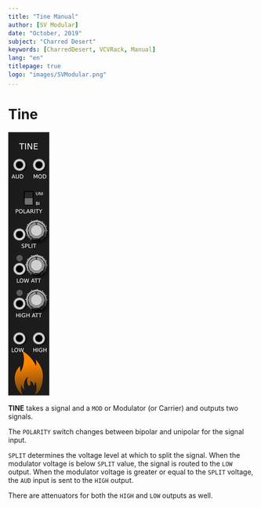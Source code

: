 ```yaml
---
title: "Tine Manual"
author: [SV Modular]
date: "October, 2019"
subject: "Charred Desert"
keywords: [CharredDesert, VCVRack, Manual]
lang: "en"
titlepage: true
logo: "images/SVModular.png"
...
```


# Tine

![Tine Image](images/Tine.png "Tine")

**TINE** takes a signal and a `MOD` or Modulator (or Carrier) and outputs two
signals.

The `POLARITY` switch changes between bipolar and unipolar for the signal input.

`SPLIT` determines the voltage level at which to split the signal.  When the
modulator voltage is below `SPLIT` value, the signal is routed to the `LOW`
output.  When the modulator voltage is greater or equal to the `SPLIT` voltage,
the `AUD` input is sent to the `HIGH` output.

There are attenuators for both the `HIGH` and `LOW` outputs as well.
